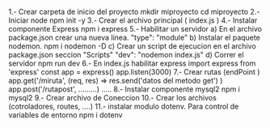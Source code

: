 1.- Crear carpeta de inicio del proyecto
    mkdir miproyecto
    cd miproyecto
2.- Iniciar node
    npm init -y
3.- Crear el archivo principal ( index.js )
4.- Instalar componente Express
    npm i express
5.- Habilitar un servidor
    a)  En el archivo package.json crear una nueva linea.
        "type": "module"
    b)  Instalar el paquete nodemon.
        npm i nodemon -D
    c)  Crear un script de ejecucion en el archivo package.json seccion "Scripts"
        "dev": "nodemon index.js"
    d)  Correr el servidor
        npm run dev
6.- En index.js habilitar express
    import express from 'express'
    const app = express()
    app.listen(3000)
7.- Crear rutas (endPoint )
    app.get('/miruta', (req, res) => res.send('datos del metodo get') )
    app.post('/rutapost', .........)
    .....
8.- Instalar componente mysql2
    npm i mysql2
9.- Crear archivo de Coneccion
10.- Crear los archivos (cotroladores, routes, ....)
11.- instalar modulo dotenv.  Para control de variables de entorno
     npm i dotenv
    
